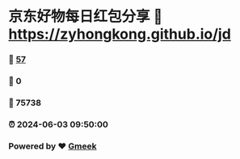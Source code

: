 # 京东好物每日红包分享 :link: https://zyhongkong.github.io/jd 
### :page_facing_up: [57](https://zyhongkong.github.io/jd/tag.html) 
### :speech_balloon: 0 
### :hibiscus: 75738 
### :alarm_clock: 2024-06-03 09:50:00 
### Powered by :heart: [Gmeek](https://github.com/Meekdai/Gmeek)
